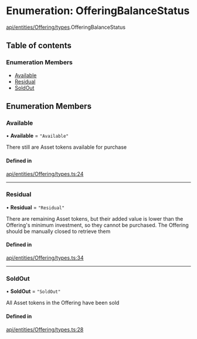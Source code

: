 # Enumeration: OfferingBalanceStatus

[api/entities/Offering/types](../wiki/api.entities.Offering.types).OfferingBalanceStatus

## Table of contents

### Enumeration Members

- [Available](../wiki/api.entities.Offering.types.OfferingBalanceStatus#available)
- [Residual](../wiki/api.entities.Offering.types.OfferingBalanceStatus#residual)
- [SoldOut](../wiki/api.entities.Offering.types.OfferingBalanceStatus#soldout)

## Enumeration Members

### Available

• **Available** = ``"Available"``

There still are Asset tokens available for purchase

#### Defined in

[api/entities/Offering/types.ts:24](https://github.com/PolymeshAssociation/polymesh-sdk/blob/2d3ac2ae/src/api/entities/Offering/types.ts#L24)

___

### Residual

• **Residual** = ``"Residual"``

There are remaining Asset tokens, but their added value is lower than the Offering's
  minimum investment, so they cannot be purchased. The Offering should be manually closed
  to retrieve them

#### Defined in

[api/entities/Offering/types.ts:34](https://github.com/PolymeshAssociation/polymesh-sdk/blob/2d3ac2ae/src/api/entities/Offering/types.ts#L34)

___

### SoldOut

• **SoldOut** = ``"SoldOut"``

All Asset tokens in the Offering have been sold

#### Defined in

[api/entities/Offering/types.ts:28](https://github.com/PolymeshAssociation/polymesh-sdk/blob/2d3ac2ae/src/api/entities/Offering/types.ts#L28)
